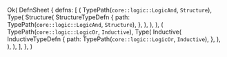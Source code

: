 Ok(
    DefnSheet {
        defns: [
            (
                TypePath(`core::logic::LogicAnd`, `Structure`),
                Type(
                    Structure(
                        StructureTypeDefn {
                            path: TypePath(`core::logic::LogicAnd`, `Structure`),
                        },
                    ),
                ),
            ),
            (
                TypePath(`core::logic::LogicOr`, `Inductive`),
                Type(
                    Inductive(
                        InductiveTypeDefn {
                            path: TypePath(`core::logic::LogicOr`, `Inductive`),
                        },
                    ),
                ),
            ),
        ],
    },
)